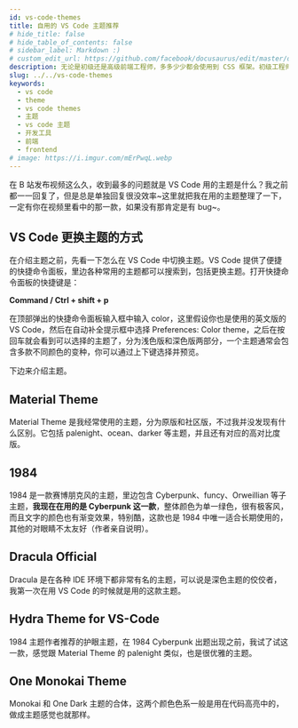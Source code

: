```yaml
---
id: vs-code-themes
title: 自用的 VS Code 主题推荐
# hide_title: false
# hide_table_of_contents: false
# sidebar_label: Markdown :)
# custom_edit_url: https://github.com/facebook/docusaurus/edit/master/docs/api-doc-markdown.md
description: 无论是初级还是高级前端工程师，多多少少都会使用到 CSS 框架。初级工程师可以利用它们快速的编写原型界面，高级前端工程师则利用特殊的 CSS 框架来编写复杂的 UI 界面。
slug: ../../vs-code-themes
keywords:
  - vs code
  - theme
  - vs code themes
  - 主题
  - vs code 主题
  - 开发工具
  - 前端
  - frontend
# image: https://i.imgur.com/mErPwqL.webp
---
```


在 B 站发布视频这么久，收到最多的问题就是 VS Code 用的主题是什么？我之前都一一回复了，但是总是单独回复很没效率~这里就把我在用的主题整理了一下，一定有你在视频里看中的那一款，如果没有那肯定是有 bug~。

## VS Code 更换主题的方式

在介绍主题之前，先看一下怎么在 VS Code 中切换主题。VS Code 提供了便捷的快捷命令面板，里边各种常用的主题都可以搜索到，包括更换主题。打开快捷命令面板的快捷键是：

 **Command / Ctrl + shift + p**

在顶部弹出的快捷命令面板输入框中输入 color，这里假设你也是使用的英文版的 VS Code，然后在自动补全提示框中选择 Preferences: Color theme，之后在按回车就会看到可以选择的主题了，分为浅色版和深色版两部分，一个主题通常会包含多款不同颜色的变种，你可以通过上下键选择并预览。

下边来介绍主题。

## Material Theme

Material Theme 是我经常使用的主题，分为原版和社区版，不过我并没发现有什么区别。它包括 palenight、ocean、darker 等主题，并且还有对应的高对比度版。


## 1984

1984 是一款赛博朋克风的主题，里边包含 Cyberpunk、funcy、Orweillian 等子主题，**我现在在用的是 Cyberpunk 这一款**，整体颜色为单一绿色，很有极客风，而且文字的颜色也有渐变效果，特别酷，这款也是 1984 中唯一适合长期使用的，其他的对眼睛不太友好（作者亲自说明）。

## Dracula Official

Dracula 是在各种 IDE 环境下都非常有名的主题，可以说是深色主题的佼佼者，我第一次在用 VS Code 的时候就是用的这款主题。

## Hydra Theme for VS-Code

1984 主题作者推荐的护眼主题，在 1984 Cyberpunk 出题出现之前，我试了试这一款，感觉跟 Material Theme 的 palenight 类似，也是很优雅的主题。

## One Monokai Theme

Monokai 和 One Dark 主题的合体，这两个颜色色系一般是用在代码高亮中的，做成主题感觉也就那样。